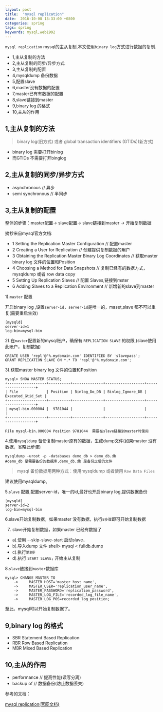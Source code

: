 ```yaml
---
layout: post
title:  "mysql replication"
date:  2016-10-08 13:33:00 +0800
categories: spring
tags: spring
keywords: mysql,web1992
---
```


`mysql replication` mysql的主从复制,本文使用`binary log`方式进行数据的复制.

<!--more-->



- 1,主从复制的方法
- 2,主从复制的同步/异步方式
- 3,主从复制的配置
- 4,mysqldump 备份数据
- 5,配置slave
- 6,master没有数据的配置
- 7,master已有有数据的配置
- 8,slave链接到master
- 9,binary log  的格式
- 10,主从的作用

1,主从复制的方法
---

>binary log(旧方式) 或者 global transaction identifiers (GTIDs)(新方式)

- binary log 需要打开binlog
- 而GTIDs 不需要打开binglog

2,主从复制的同步/异步方式
---

- asynchronous  // 异步
- semi synchronous // 半同步

3,主从复制的配置
---

整体的步骤：master配置-> slave配置-> slave链接到master -> 开始复制数据

摘抄来自mysql官方文档:

- 1 Setting the Replication Master Configuration //  配置master
- 2 Creating a User for Replication // 创建提供复制数据的用户
- 3 Obtaining the Replication Master Binary Log Coordinates // 获取master binary log 文件的位置和Position 
- 4 Choosing a Method for Data Snapshots // 复制已经有的数据方式，mysqldump 或者 row data copy
- 5 Setting Up Replication Slaves // 配置 Slaves,链接到mster
- 6 Adding Slaves to a Replication Environment // 新增新的slave到master

1).`master` 配置

开启binary log ,设置`server-id`，`server-id`是唯一的，maset,slave 都不可以重复(需要重启生效)

	[mysqld]
	server-id=1
	log-bin=mysql-bin


2).在`master`配置新的mysql账户，确保有  `REPLICATION SLAVE` 的权限,(slave使用此账户，复制数据)

	CREATE USER 'repl'@'%.mydomain.com' IDENTIFIED BY 'slavepass';
	GRANT REPLICATION SLAVE ON *.* TO 'repl'@'%.mydomain.com';
	
3).获取master binary log 文件的位置和Position 

	mysql> SHOW MASTER STATUS;
	+------------------+----------+--------------+------------------+-------------------+
	| File             | Position | Binlog_Do_DB | Binlog_Ignore_DB | Executed_Gtid_Set |
	+------------------+----------+--------------+------------------+-------------------+
	| mysql-bin.000004 |  9781044 |              |                  |                   |
	+------------------+----------+--------------+------------------+-------------------+

	File mysql-bin.000004 Position 9781044  需要在slave链接到master时使用
	


4.使用`mysqldump` 备份复制master原有的数据，生成dump文件(如果master 没有数据，省略此步骤)
	
	mysqldump -uroot -p -databases demo_db > demo_db.db
    #demo_db 是需要备份的数据库,demo_db.db 是备份之后的文件
	
> mysql 备份数据用两种方式：使用mysqldump 或者使用 `Raw Data Files`

建议使用mysqldump。


5.`slave` 配置,配置server-id，唯一的id,最好也开启binary log,提供数据备份

	[mysqld]
	server-id=2
	log-bin=mysql-bin

	
	
6.slave开始复制数据，如果master 没有数据，执行`8步骤`即可开始复制数据



7. slave开始复制数据，如果master 已经有数据了

- a).使用 --skip-slave-start 启动slave，
- b).导入dump 文件 shell> mysql < fulldb.dump
- c).执行`第8步`
- d).执行 `START SLAVE;` 开始主从复制





8.`slave`链接到`master`数据库

	mysql> CHANGE MASTER TO
		->     MASTER_HOST='master_host_name',
		->     MASTER_USER='replication_user_name',
		->     MASTER_PASSWORD='replication_password',
		->     MASTER_LOG_FILE='recorded_log_file_name',
		->     MASTER_LOG_POS=recorded_log_position;

	

至此，mysql可以开始复制数据了。
	
9,binary log  的格式
---

- SBR	Statement Based Replication
- RBR	Row Based Replication
- MBR	Mixed Based Replication


10,主从的作用
---

- performance // 提高性能(读写分离)
- backup of // 数据备份(防止数据丢失)




参考的文档：

[mysql replication(官网文档)](http://dev.mysql.com/doc/refman/5.7/en/replication.html)


